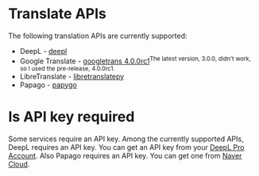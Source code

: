 # Translate APIs
The following translation APIs are currently supported:
* DeepL - [deepl](https://pypi.org/project/deepl)
* Google Translate - [googletrans 4.0.0rc1](https://pypi.org/project/googletrans)<sup>The latest version, 3.0.0, didn't work, so I used the pre-release, 4.0.0rc1.</sup>
* LibreTranslate - [libretranslatepy](https://pypi.org/project/libretranslatepy)
* Papago - [papygo](https://pypi.org/project/papygo)

# Is API key required
Some services require an API key. Among the currently supported APIs, DeepL requires an API key. You can get an API key from your [DeepL Pro Account](https://www.deepl.com/pro-account).
Also Papago requires an API key. You can get one from [Naver Cloud](https://guide.ncloud-docs.com/docs/papagotranslation-use-apis).